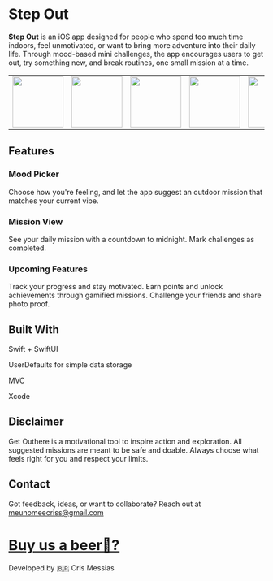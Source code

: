 # Step Out

**Step Out** is an iOS app designed for people who spend too much time indoors, feel unmotivated, or want to bring more adventure into their daily life. Through mood-based mini challenges, the app encourages users to get out, try something new, and break routines, one small mission at a time.


<p align="center">
  <table>
    <tr>
    <td><img src="https://github.com/user-attachments/assets/01f43253-a25a-46e5-b9af-50abb85c58df" height="100"></td>
    <td><img src="https://github.com/user-attachments/assets/5f57703c-617e-48e3-8b07-6c3cbccef69f" height="100"></td>
    <td><img src="https://github.com/user-attachments/assets/df1330be-88ac-497a-8002-42914e0dcb58" height="100"></td>
    <td><img src="https://github.com/user-attachments/assets/19516009-8dfb-4e62-86d8-b66591054df2" height="100"></td>        
    <td><img src="https://github.com/user-attachments/assets/1cf925a8-cfa7-4e4b-9996-6fdb8c3f60c4" height="100"></td>
    <td><img src="https://github.com/user-attachments/assets/e8411e30-8bd7-4b42-95e6-862f3389fe25" height="100"></td>   
   </tr>
  </table>
</p>


## Features
### Mood Picker

Choose how you're feeling, and let the app suggest an outdoor mission that matches your current vibe.

### Mission View

See your daily mission with a countdown to midnight.
Mark challenges as completed.

### Upcoming Features
Track your progress and stay motivated.
Earn points and unlock achievements through gamified missions.
Challenge your friends and share photo proof.

## Built With
Swift + SwiftUI

UserDefaults for simple data storage

MVC

Xcode

## Disclaimer
Get Outhere is a motivational tool to inspire action and exploration. All suggested missions are meant to be safe and doable. Always choose what feels right for you and respect your limits.

## Contact
Got feedback, ideas, or want to collaborate? Reach out at [meunomeecriss@gmail.com](mailto:meunomeecriss@gmail.com)
# [Buy us a beer🍻?](https://www.buymeacoffee.com/meunomeecris)

Developed by 🇧🇷 Cris Messias
